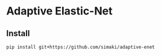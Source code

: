 # Adaptive Elastic-Net

## Install

```sh
pip install git+https://github.com/simaki/adaptive-enet
```
